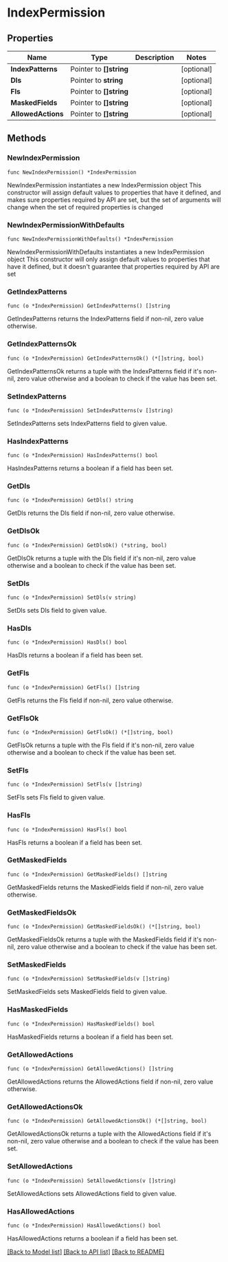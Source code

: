 # IndexPermission

## Properties

Name | Type | Description | Notes
------------ | ------------- | ------------- | -------------
**IndexPatterns** | Pointer to **[]string** |  | [optional] 
**Dls** | Pointer to **string** |  | [optional] 
**Fls** | Pointer to **[]string** |  | [optional] 
**MaskedFields** | Pointer to **[]string** |  | [optional] 
**AllowedActions** | Pointer to **[]string** |  | [optional] 

## Methods

### NewIndexPermission

`func NewIndexPermission() *IndexPermission`

NewIndexPermission instantiates a new IndexPermission object
This constructor will assign default values to properties that have it defined,
and makes sure properties required by API are set, but the set of arguments
will change when the set of required properties is changed

### NewIndexPermissionWithDefaults

`func NewIndexPermissionWithDefaults() *IndexPermission`

NewIndexPermissionWithDefaults instantiates a new IndexPermission object
This constructor will only assign default values to properties that have it defined,
but it doesn't guarantee that properties required by API are set

### GetIndexPatterns

`func (o *IndexPermission) GetIndexPatterns() []string`

GetIndexPatterns returns the IndexPatterns field if non-nil, zero value otherwise.

### GetIndexPatternsOk

`func (o *IndexPermission) GetIndexPatternsOk() (*[]string, bool)`

GetIndexPatternsOk returns a tuple with the IndexPatterns field if it's non-nil, zero value otherwise
and a boolean to check if the value has been set.

### SetIndexPatterns

`func (o *IndexPermission) SetIndexPatterns(v []string)`

SetIndexPatterns sets IndexPatterns field to given value.

### HasIndexPatterns

`func (o *IndexPermission) HasIndexPatterns() bool`

HasIndexPatterns returns a boolean if a field has been set.

### GetDls

`func (o *IndexPermission) GetDls() string`

GetDls returns the Dls field if non-nil, zero value otherwise.

### GetDlsOk

`func (o *IndexPermission) GetDlsOk() (*string, bool)`

GetDlsOk returns a tuple with the Dls field if it's non-nil, zero value otherwise
and a boolean to check if the value has been set.

### SetDls

`func (o *IndexPermission) SetDls(v string)`

SetDls sets Dls field to given value.

### HasDls

`func (o *IndexPermission) HasDls() bool`

HasDls returns a boolean if a field has been set.

### GetFls

`func (o *IndexPermission) GetFls() []string`

GetFls returns the Fls field if non-nil, zero value otherwise.

### GetFlsOk

`func (o *IndexPermission) GetFlsOk() (*[]string, bool)`

GetFlsOk returns a tuple with the Fls field if it's non-nil, zero value otherwise
and a boolean to check if the value has been set.

### SetFls

`func (o *IndexPermission) SetFls(v []string)`

SetFls sets Fls field to given value.

### HasFls

`func (o *IndexPermission) HasFls() bool`

HasFls returns a boolean if a field has been set.

### GetMaskedFields

`func (o *IndexPermission) GetMaskedFields() []string`

GetMaskedFields returns the MaskedFields field if non-nil, zero value otherwise.

### GetMaskedFieldsOk

`func (o *IndexPermission) GetMaskedFieldsOk() (*[]string, bool)`

GetMaskedFieldsOk returns a tuple with the MaskedFields field if it's non-nil, zero value otherwise
and a boolean to check if the value has been set.

### SetMaskedFields

`func (o *IndexPermission) SetMaskedFields(v []string)`

SetMaskedFields sets MaskedFields field to given value.

### HasMaskedFields

`func (o *IndexPermission) HasMaskedFields() bool`

HasMaskedFields returns a boolean if a field has been set.

### GetAllowedActions

`func (o *IndexPermission) GetAllowedActions() []string`

GetAllowedActions returns the AllowedActions field if non-nil, zero value otherwise.

### GetAllowedActionsOk

`func (o *IndexPermission) GetAllowedActionsOk() (*[]string, bool)`

GetAllowedActionsOk returns a tuple with the AllowedActions field if it's non-nil, zero value otherwise
and a boolean to check if the value has been set.

### SetAllowedActions

`func (o *IndexPermission) SetAllowedActions(v []string)`

SetAllowedActions sets AllowedActions field to given value.

### HasAllowedActions

`func (o *IndexPermission) HasAllowedActions() bool`

HasAllowedActions returns a boolean if a field has been set.


[[Back to Model list]](../README.md#documentation-for-models) [[Back to API list]](../README.md#documentation-for-api-endpoints) [[Back to README]](../README.md)



